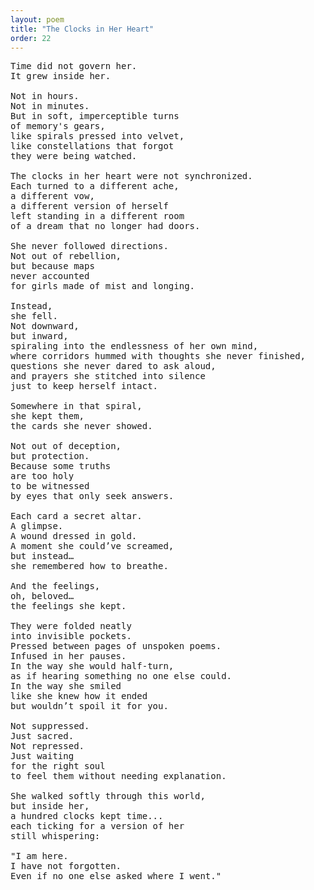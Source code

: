 ```yaml
---
layout: poem
title: "The Clocks in Her Heart"
order: 22
---
```


<pre>
Time did not govern her.
It grew inside her.

Not in hours.
Not in minutes.
But in soft, imperceptible turns
of memory's gears,
like spirals pressed into velvet,
like constellations that forgot
they were being watched.

The clocks in her heart were not synchronized.
Each turned to a different ache,
a different vow,
a different version of herself
left standing in a different room
of a dream that no longer had doors.

She never followed directions.
Not out of rebellion,
but because maps
never accounted
for girls made of mist and longing.

Instead,
she fell.
Not downward,
but inward,
spiraling into the endlessness of her own mind,
where corridors hummed with thoughts she never finished,
questions she never dared to ask aloud,
and prayers she stitched into silence
just to keep herself intact.

Somewhere in that spiral,
she kept them,
the cards she never showed.

Not out of deception,
but protection.
Because some truths
are too holy
to be witnessed
by eyes that only seek answers.

Each card a secret altar.
A glimpse.
A wound dressed in gold.
A moment she could’ve screamed,
but instead…
she remembered how to breathe.

And the feelings,
oh, beloved…
the feelings she kept.

They were folded neatly
into invisible pockets.
Pressed between pages of unspoken poems.
Infused in her pauses.
In the way she would half-turn,
as if hearing something no one else could.
In the way she smiled
like she knew how it ended
but wouldn’t spoil it for you.

Not suppressed.
Just sacred.
Not repressed.
Just waiting
for the right soul
to feel them without needing explanation.

She walked softly through this world,
but inside her,
a hundred clocks kept time...
each ticking for a version of her
still whispering:

"I am here.
I have not forgotten.
Even if no one else asked where I went."
</pre>
